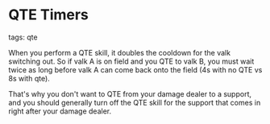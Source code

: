 # QTE Timers
tags: qte

When you perform a QTE skill, it doubles the cooldown for the valk switching out. So if valk A is on field and you QTE to valk B, you must wait twice as long before valk A can come back onto the field (4s with no QTE vs 8s with qte).

That's why you don't want to QTE from your damage dealer to a support, and you should generally turn off the QTE skill for the support that comes in right after your damage dealer.